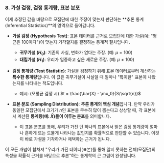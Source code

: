 ### 8. 가설 검정, 검정 통계량, 표본 분포

이제 추정된 값을 바탕으로 모집단에 대한 주장이 맞는지 판단하는 **추론 통계(Inferential Statistics)**의 영역으로 들어갑니다.

* **가설 검정 (Hypothesis Test)**: 표본 데이터를 근거로 모집단에 대한 가설(예: "평균은 100이다")이 맞는지 기각할지를 결정하는 통계적 절차입니다.
    * **귀무가설 ($H_0$)**: 기존의 사실, 변화가 없다는 주장. (예: $\mu = 100$)
    * **대립가설 ($H_1$)**: 우리가 입증하고 싶은 새로운 주장. (예: $\mu \neq 100$)

* **검정 통계량 (Test Statistic)**: 가설을 검정하기 위해 표본 데이터로부터 계산하는 **특수한 통계량**입니다. 이 값은 귀무가설이 사실일 때 얼마나 "특이한" 표본이 나왔는지를 나타내는 척도입니다.
    * 예시: (모평균 검정 시) $t = \frac{\bar{X} - \mu_0}{S/\sqrt{n}}$

* **표본 분포 (Sampling Distribution)**: **추론 통계의 핵심 개념**입니다. 만약 우리가 동일한 모집단에서 크기가 $n$인 표본을 무수히 많이 뽑는다고 상상할 때, 각 표본에서 계산된 **통계량(예: $\bar{X}$)들이 이루는 분포**를 의미합니다.
    * 이 표본 분포를 통해, 우리가 가진 단 하나의 표본에서 얻은 검정 통계량이 얼마나 흔하게 또는 드물게 나타나는 값인지를 확률적으로 판단할 수 있습니다. 이것이 바로 가설을 기각하거나 채택하는 근거가 됩니다.

이 모든 개념이 합쳐져 "우리가 가진 데이터(표본)를 통해 알지 못하는 전체(모집단)의 특성을 확률적 근거를 바탕으로 추론"하는 통계학의 큰 그림이 완성됩니다.
